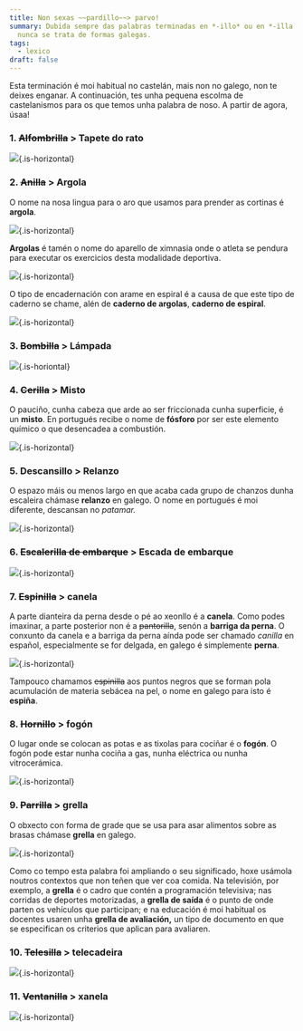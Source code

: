 ```yaml
---
title: Non sexas ~~pardillo~~> parvo!
summary: Dubida sempre das palabras terminadas en *-illo* ou en *-illa.* Case
  nunca se trata de formas galegas.
tags:
  - lexico
draft: false
---
```

Esta terminación é moi habitual no castelán, mais non no galego, non te deixes enganar. A continuación, tes unha pequena escolma de castelanismos para os que temos unha palabra de noso. A partir de agora, úsaa!

### 1. ~~Alfombrilla~~ > Tapete do rato

![](/img/tapete_do_rato.jpg){.is-horizontal}

### 2. ~~Anilla~~ > Argola

O nome na nosa lingua para o aro que usamos para prender as cortinas é **argola**.

![](/img/argola_cortina.jpg){.is-horizontal}

**Argolas** é tamén o nome do aparello de ximnasia onde o atleta se pendura para executar os exercicios desta modalidade deportiva.

![](/img/argolas_deporte.jpg){.is-horizontal}

O tipo de encadernación con arame en espiral é a causa de que este tipo de caderno se chame, alén de **caderno de argolas**, **caderno de espiral**.

![](/img/caderno_espiral.jpg){.is-horizontal}

### 3. ~~Bombilla~~ > Lámpada

![](/img/lampada.jpg){.is-horiontal}

### 4. ~~Cerilla~~ > Misto

O pauciño, cunha cabeza que arde ao ser friccionada cunha superficie, é un **misto**. En portugués recibe o nome de **fósforo** por ser este elemento químico o que desencadea a combustión.

![](/img/misto.jpg){.is-horizontal}

### 5. Descansillo > Relanzo

O espazo máis ou menos largo en que acaba cada grupo de chanzos dunha escaleira chámase **relanzo** en galego. O nome en portugués é moi diferente, descansan no *patamar.* 

![](/img/relanzo.jpg){.is-horizontal}

### 6. ~~Escalerilla de embarque~~ > Escada de embarque

![](/img/escada_embarque.jpg){.is-horizontal}

### 7. ~~Espinilla~~ > canela

A parte dianteira da perna desde o pé ao xeonllo é a **canela**. Como podes imaxinar, a parte posterior non é a ~~pantorilla~~, senón a **barriga da perna**. O conxunto da canela e a barriga da perna aínda pode ser chamado *canilla* en español, especialmente se for delgada, en galego é simplemente **perna**. 

![](/img/barriga_da_perna.jpg){.is-horizontal}

Tampouco chamamos ~~espinilla~~ aos puntos negros que se forman pola acumulación de materia sebácea na pel, o nome en galego para isto é **espiña**.

### 8. ~~Hornillo~~ > fogón

O lugar onde se colocan as potas e as tixolas para cociñar é o **fogón**. O fogón pode estar nunha cociña a gas, nunha eléctrica ou nunha vitrocerámica.

![](/img/fogon.jpg){.is-horizontal}

### 9. ~~Parrilla~~ > grella

O obxecto con forma de grade que se usa para asar alimentos sobre as brasas chámase **grella** en galego.

![](/img/grella_churrasco.jpg){.is-horizontal}

Como co tempo esta palabra foi ampliando o seu significado, hoxe usámola noutros contextos que non teñen que ver coa comida. Na televisión, por exemplo, a **grella** é o cadro que contén a programación televisiva; nas corridas de deportes motorizadas, a **grella de saída** é o punto de onde parten os vehículos que participan; e na educación é moi habitual os docentes usaren unha **grella de avaliación,** un tipo de documento en que se especifican os criterios que aplican para avaliaren.

### 10. ~~Telesilla~~ > telecadeira

![](/img/telecadeira.jpg){.is-horizontal}

### 11. ~~Ventanilla~~ > xanela

![](/img/xanela.jpg){.is-horizontal}